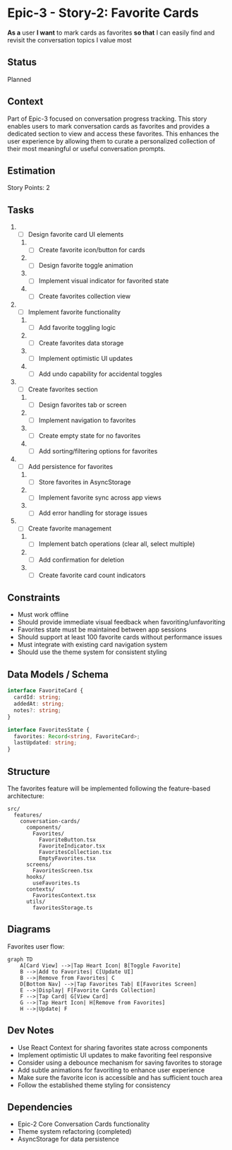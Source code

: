# Epic-3 - Story-2: Favorite Cards

**As a** user
**I want** to mark cards as favorites
**so that** I can easily find and revisit the conversation topics I value most

## Status

Planned

## Context

Part of Epic-3 focused on conversation progress tracking. This story enables users to mark conversation cards as favorites and provides a dedicated section to view and access these favorites. This enhances the user experience by allowing them to curate a personalized collection of their most meaningful or useful conversation prompts.

## Estimation

Story Points: 2

## Tasks

1. - [ ] Design favorite card UI elements
   1. - [ ] Create favorite icon/button for cards
   2. - [ ] Design favorite toggle animation
   3. - [ ] Implement visual indicator for favorited state
   4. - [ ] Create favorites collection view
2. - [ ] Implement favorite functionality
   1. - [ ] Add favorite toggling logic
   2. - [ ] Create favorites data storage
   3. - [ ] Implement optimistic UI updates
   4. - [ ] Add undo capability for accidental toggles
3. - [ ] Create favorites section
   1. - [ ] Design favorites tab or screen
   2. - [ ] Implement navigation to favorites
   3. - [ ] Create empty state for no favorites
   4. - [ ] Add sorting/filtering options for favorites
4. - [ ] Add persistence for favorites
   1. - [ ] Store favorites in AsyncStorage
   2. - [ ] Implement favorite sync across app views
   3. - [ ] Add error handling for storage issues
5. - [ ] Create favorite management
   1. - [ ] Implement batch operations (clear all, select multiple)
   2. - [ ] Add confirmation for deletion
   3. - [ ] Create favorite card count indicators

## Constraints

- Must work offline
- Should provide immediate visual feedback when favoriting/unfavoriting
- Favorites state must be maintained between app sessions
- Should support at least 100 favorite cards without performance issues
- Must integrate with existing card navigation system
- Should use the theme system for consistent styling

## Data Models / Schema

```typescript
interface FavoriteCard {
  cardId: string;
  addedAt: string;
  notes?: string;
}

interface FavoritesState {
  favorites: Record<string, FavoriteCard>;
  lastUpdated: string;
}
```

## Structure

The favorites feature will be implemented following the feature-based architecture:

```
src/
  features/
    conversation-cards/
      components/
        Favorites/
          FavoriteButton.tsx
          FavoriteIndicator.tsx
          FavoritesCollection.tsx
          EmptyFavorites.tsx
      screens/
        FavoritesScreen.tsx
      hooks/
        useFavorites.ts
      contexts/
        FavoritesContext.tsx
      utils/
        favoritesStorage.ts
```

## Diagrams

Favorites user flow:

```mermaid
graph TD
    A[Card View] -->|Tap Heart Icon| B[Toggle Favorite]
    B -->|Add to Favorites| C[Update UI]
    B -->|Remove from Favorites| C
    D[Bottom Nav] -->|Tap Favorites Tab| E[Favorites Screen]
    E -->|Display| F[Favorite Cards Collection]
    F -->|Tap Card| G[View Card]
    G -->|Tap Heart Icon| H[Remove from Favorites]
    H -->|Update| F
```

## Dev Notes

- Use React Context for sharing favorites state across components
- Implement optimistic UI updates to make favoriting feel responsive
- Consider using a debounce mechanism for saving favorites to storage
- Add subtle animations for favoriting to enhance user experience
- Make sure the favorite icon is accessible and has sufficient touch area
- Follow the established theme styling for consistency

## Dependencies

- Epic-2 Core Conversation Cards functionality
- Theme system refactoring (completed)
- AsyncStorage for data persistence
